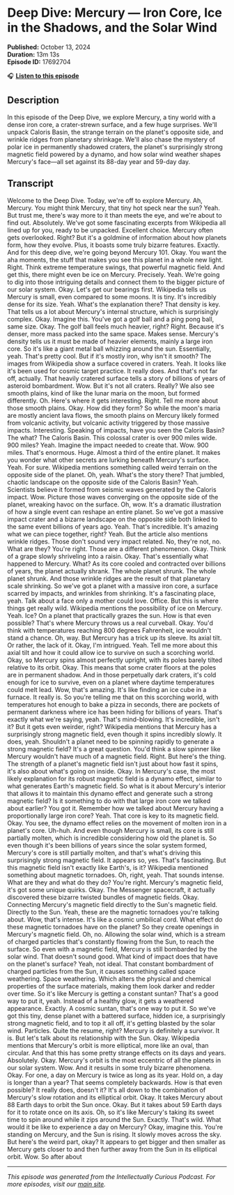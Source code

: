 # Deep Dive: Mercury — Iron Core, Ice in the Shadows, and the Solar Wind

**Published:** October 13, 2024  
**Duration:** 13m 13s  
**Episode ID:** 17692704

🎧 **[Listen to this episode](https://intellectuallycurious.buzzsprout.com/2529712/episodes/17692704-deep-dive-mercury-—-iron-core-ice-in-the-shadows-and-the-solar-wind)**

## Description

In this episode of the Deep Dive, we explore Mercury, a tiny world with a dense iron core, a crater-strewn surface, and a few huge surprises. We'll unpack Caloris Basin, the strange terrain on the planet's opposite side, and wrinkle ridges from planetary shrinkage. We'll also chase the mystery of polar ice in permanently shadowed craters, the planet's surprisingly strong magnetic field powered by a dynamo, and how solar wind weather shapes Mercury's face—all set against its 88-day year and 59-day day.

## Transcript

Welcome to the Deep Dive. Today, we're off to explore Mercury. Ah, Mercury. You might think Mercury, that tiny hot speck near the sun? Yeah. But trust me, there's way more to it than meets the eye, and we're about to find out. Absolutely. We've got some fascinating excerpts from Wikipedia all lined up for you, ready to be unpacked. Excellent choice. Mercury often gets overlooked. Right? But it's a goldmine of information about how planets form, how they evolve. Plus, it boasts some truly bizarre features. Exactly. And for this deep dive, we're going beyond Mercury 101. Okay. You want the aha moments, the stuff that makes you see this planet in a whole new light. Right. Think extreme temperature swings, that powerful magnetic field. And get this, there might even be ice on Mercury. Precisely. Yeah. We're going to dig into those intriguing details and connect them to the bigger picture of our solar system. Okay. Let's get our bearings first. Wikipedia tells us Mercury is small, even compared to some moons. It is tiny. It's incredibly dense for its size. Yeah. What's the explanation there? That density is key. That tells us a lot about Mercury's internal structure, which is surprisingly complex. Okay. Imagine this. You've got a golf ball and a ping pong ball, same size. Okay. The golf ball feels much heavier, right? Right. Because it's denser, more mass packed into the same space. Makes sense. Mercury's density tells us it must be made of heavier elements, mainly a large iron core. So it's like a giant metal ball whizzing around the sun. Essentially, yeah. That's pretty cool. But if it's mostly iron, why isn't it smooth? The images from Wikipedia show a surface covered in craters. Yeah. It looks like it's been used for cosmic target practice. It really does. And that's not far off, actually. That heavily cratered surface tells a story of billions of years of asteroid bombardment. Wow. But it's not all craters. Really? We also see smooth plains, kind of like the lunar maria on the moon, but formed differently. Oh. Here's where it gets interesting. Right. Tell me more about those smooth plains. Okay. How did they form? So while the moon's maria are mostly ancient lava flows, the smooth plains on Mercury likely formed from volcanic activity, but volcanic activity triggered by those massive impacts. Interesting. Speaking of impacts, have you seen the Caloris Basin? The what? The Caloris Basin. This colossal crater is over 900 miles wide. 900 miles? Yeah. Imagine the impact needed to create that. Wow. 900 miles. That's enormous. Huge. Almost a third of the entire planet. It makes you wonder what other secrets are lurking beneath Mercury's surface. Yeah. For sure. Wikipedia mentions something called weird terrain on the opposite side of the planet. Oh, yeah. What's the story there? That jumbled, chaotic landscape on the opposite side of the Caloris Basin? Yeah. Scientists believe it formed from seismic waves generated by the Caloris impact. Wow. Picture those waves converging on the opposite side of the planet, wreaking havoc on the surface. Oh, wow. It's a dramatic illustration of how a single event can reshape an entire planet. So we've got a massive impact crater and a bizarre landscape on the opposite side both linked to the same event billions of years ago. Yeah. That's incredible. It's amazing what we can piece together, right? Yeah. But the article also mentions wrinkle ridges. Those don't sound very impact related. No, they're not, no. What are they? You're right. Those are a different phenomenon. Okay. Think of a grape slowly shriveling into a raisin. Okay. That's essentially what happened to Mercury. What? As its core cooled and contracted over billions of years, the planet actually shrank. The whole planet shrunk. The whole planet shrunk. And those wrinkle ridges are the result of that planetary scale shrinking. So we've got a planet with a massive iron core, a surface scarred by impacts, and wrinkles from shrinking. It's a fascinating place, yeah. Talk about a face only a mother could love. Office. But this is where things get really wild. Wikipedia mentions the possibility of ice on Mercury. Yeah. Ice? On a planet that practically grazes the sun. How is that even possible? That's where Mercury throws us a real curveball. Okay. You'd think with temperatures reaching 800 degrees Fahrenheit, ice wouldn't stand a chance. Oh, way. But Mercury has a trick up its sleeve. Its axial tilt. Or rather, the lack of it. Okay, I'm intrigued. Yeah. Tell me more about this axial tilt and how it could allow ice to survive on such a scorching world. Okay, so Mercury spins almost perfectly upright, with its poles barely tilted relative to its orbit. Okay. This means that some crater floors at the poles are in permanent shadow. And in those perpetually dark craters, it's cold enough for ice to survive, even on a planet where daytime temperatures could melt lead. Wow, that's amazing. It's like finding an ice cube in a furnace. It really is. So you're telling me that on this scorching world, with temperatures hot enough to bake a pizza in seconds, there are pockets of permanent darkness where ice has been hiding for billions of years. That's exactly what we're saying, yeah. That's mind-blowing. It's incredible, isn't it? But it gets even weirder, right? Wikipedia mentions that Mercury has a surprisingly strong magnetic field, even though it spins incredibly slowly. It does, yeah. Shouldn't a planet need to be spinning rapidly to generate a strong magnetic field? It's a great question. You'd think a slow spinner like Mercury wouldn't have much of a magnetic field. Right. But here's the thing. The strength of a planet's magnetic field isn't just about how fast it spins, it's also about what's going on inside. Okay. In Mercury's case, the most likely explanation for its robust magnetic field is a dynamo effect, similar to what generates Earth's magnetic field. So what is it about Mercury's interior that allows it to maintain this dynamo effect and generate such a strong magnetic field? Is it something to do with that large iron core we talked about earlier? You got it. Remember how we talked about Mercury having a proportionally large iron core? Yeah. That core is key to its magnetic field. Okay. You see, the dynamo effect relies on the movement of molten iron in a planet's core. Uh-huh. And even though Mercury is small, its core is still partially molten, which is incredible considering how old the planet is. So even though it's been billions of years since the solar system formed, Mercury's core is still partially molten, and that's what's driving this surprisingly strong magnetic field. It appears so, yes. That's fascinating. But this magnetic field isn't exactly like Earth's, is it? Wikipedia mentioned something about magnetic tornadoes. Oh, right, yeah. That sounds intense. What are they and what do they do? You're right. Mercury's magnetic field, it's got some unique quirks. Okay. The Messenger spacecraft, it actually discovered these bizarre twisted bundles of magnetic fields. Okay. Connecting Mercury's magnetic field directly to the Sun's magnetic field. Directly to the Sun. Yeah, these are the magnetic tornadoes you're talking about. Wow, that's intense. It's like a cosmic umbilical cord. What effect do these magnetic tornadoes have on the planet? So they create openings in Mercury's magnetic field. Oh, no. Allowing the solar wind, which is a stream of charged particles that's constantly flowing from the Sun, to reach the surface. So even with a magnetic field, Mercury is still bombarded by the solar wind. That doesn't sound good. What kind of impact does that have on the planet's surface? Yeah, not ideal. That constant bombardment of charged particles from the Sun, it causes something called space weathering. Space weathering. Which alters the physical and chemical properties of the surface materials, making them look darker and redder over time. So it's like Mercury is getting a constant suntan? That's a good way to put it, yeah. Instead of a healthy glow, it gets a weathered appearance. Exactly. A cosmic suntan, that's one way to put it. So we've got this tiny, dense planet with a battered surface, hidden ice, a surprisingly strong magnetic field, and to top it all off, it's getting blasted by the solar wind. Particles. Quite the resume, right? Mercury is definitely a survivor. It is. But let's talk about its relationship with the Sun. Okay. Wikipedia mentions that Mercury's orbit is more elliptical, more like an oval, than circular. And that this has some pretty strange effects on its days and years. Absolutely. Okay. Mercury's orbit is the most eccentric of all the planets in our solar system. Wow. And it results in some truly bizarre phenomena. Okay. For one, a day on Mercury is twice as long as its year. Hold on, a day is longer than a year? That seems completely backwards. How is that even possible? It really does, doesn't it? It's all down to the combination of Mercury's slow rotation and its elliptical orbit. Okay. It takes Mercury about 88 Earth days to orbit the Sun once. Okay. But it takes about 59 Earth days for it to rotate once on its axis. Oh, so it's like Mercury's taking its sweet time to spin around while it zips around the Sun. Exactly. That's wild. What would it be like to experience a day on Mercury? Okay, imagine this. You're standing on Mercury, and the Sun is rising. It slowly moves across the sky. But here's the weird part, okay? It appears to get bigger and then smaller as Mercury gets closer to and then further away from the Sun in its elliptical orbit. Wow. So after about

---
*This episode was generated from the Intellectually Curious Podcast. For more episodes, visit our [main site](https://intellectuallycurious.buzzsprout.com).*
